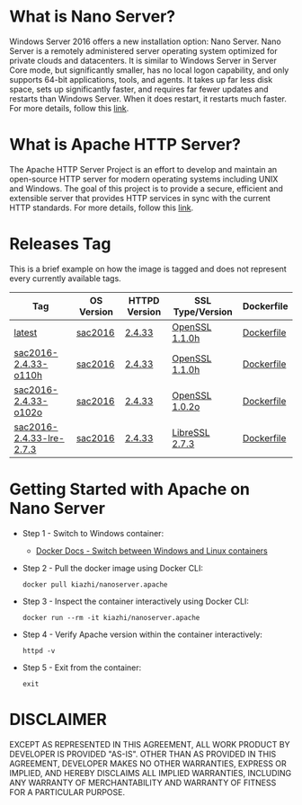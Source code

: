 # What is Nano Server?

Windows Server 2016 offers a new installation option: Nano Server. Nano Server is a remotely administered server operating system optimized for private clouds and datacenters. It is similar to Windows Server in Server Core mode, but significantly smaller, has no local logon capability, and only supports 64-bit applications, tools, and agents. It takes up far less disk space, sets up significantly faster, and requires far fewer updates and restarts than Windows Server. When it does restart, it restarts much faster. For more details, follow this [link](https://docs.microsoft.com/en-us/windows-server/get-started/getting-started-with-nano-server).

# What is Apache HTTP Server?

The Apache HTTP Server Project is an effort to develop and maintain an open-source HTTP server for modern operating systems including UNIX and Windows. The goal of this project is to provide a secure, efficient and extensible server that provides HTTP services in sync with the current HTTP standards. For more details, follow this [link](https://httpd.apache.org/).

# Releases Tag

This is a brief example on how the image is tagged and does not represent every currently available tags.

| Tag | OS Version | HTTPD Version | SSL Type/Version | Dockerfile |
| -- | -- | -- | -- | -- |
| [latest](https://hub.docker.com/r/kiazhi/nanoserver.apache/tags/) | [sac2016](https://hub.docker.com/r/microsoft/nanoserver/) | [2.4.33](https://httpd.apache.org/download.cgi#apache24) | [OpenSSL 1.1.0h](https://www.apachehaus.com/cgi-bin/download.plx) | [Dockerfile](https://github.com/kiazhi/Windows-Containers/tree/master/dockerfiles/nanoserver/apache/sac2016-2.4.33-o110h/Dockerfile) |
| [sac2016-2.4.33-o110h](https://hub.docker.com/r/kiazhi/nanoserver.apache/tags/) | [sac2016](https://hub.docker.com/r/microsoft/nanoserver/) | [2.4.33](https://httpd.apache.org/download.cgi#apache24) | [OpenSSL 1.1.0h](https://www.apachehaus.com/cgi-bin/download.plx) | [Dockerfile](https://github.com/kiazhi/Windows-Containers/tree/master/dockerfiles/nanoserver/apache/sac2016-2.4.33-o110h/Dockerfile) |
| [sac2016-2.4.33-o102o](https://hub.docker.com/r/kiazhi/nanoserver.apache/tags/) | [sac2016](https://hub.docker.com/r/microsoft/nanoserver/) | [2.4.33](https://httpd.apache.org/download.cgi#apache24) | [OpenSSL 1.0.2o](https://www.apachehaus.com/cgi-bin/download.plx) | [Dockerfile](https://github.com/kiazhi/Windows-Containers/tree/master/dockerfiles/nanoserver/apache/sac2016-2.4.33-o102o/Dockerfile) |
| [sac2016-2.4.33-lre-2.7.3](https://hub.docker.com/r/kiazhi/nanoserver.apache/tags/) | [sac2016](https://hub.docker.com/r/microsoft/nanoserver/) | [2.4.33](https://httpd.apache.org/download.cgi#apache24) | [LibreSSL 2.7.3](https://www.apachehaus.com/cgi-bin/download.plx) | [Dockerfile](https://github.com/kiazhi/Windows-Containers/tree/master/dockerfiles/nanoserver/apache/sac2016-2.4.33-lre-2.7.3/Dockerfile) |

# Getting Started with Apache on Nano Server

- Step 1 - Switch to Windows container:
    - [Docker Docs - Switch between Windows and Linux containers](https://docs.docker.com/docker-for-windows/#switch-between-windows-and-linux-containers)


- Step 2 - Pull the docker image using Docker CLI:

    ```shell
    docker pull kiazhi/nanoserver.apache
    ```


- Step 3 - Inspect the container interactively using Docker CLI:

    ```shell
    docker run --rm -it kiazhi/nanoserver.apache
    ```


- Step 4 - Verify Apache version within the container interactively:

    ```shell
    httpd -v
    ```


- Step 5 - Exit from the container:

    ```shell
    exit
    ```


# DISCLAIMER

EXCEPT AS REPRESENTED IN THIS AGREEMENT, ALL WORK PRODUCT BY DEVELOPER IS PROVIDED "AS-IS". OTHER THAN AS PROVIDED IN THIS AGREEMENT, DEVELOPER MAKES NO OTHER WARRANTIES, EXPRESS OR IMPLIED, AND HEREBY DISCLAIMS ALL IMPLIED WARRANTIES, INCLUDING ANY WARRANTY OF MERCHANTABILITY AND WARRANTY OF FITNESS FOR A PARTICULAR PURPOSE.
